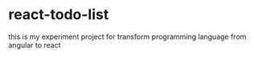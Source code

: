 # react-todo-list
this is my experiment project for transform programming language from angular to react
